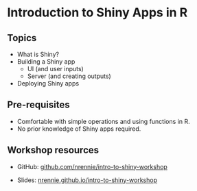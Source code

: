 # Introduction to Shiny Apps in R

## Topics

* What is Shiny?
* Building a Shiny app
  * UI (and user inputs)
  * Server (and creating outputs)
* Deploying Shiny apps

## Pre-requisites

* Comfortable with simple operations and using functions in R.
* No prior knowledge of Shiny apps required.

## Workshop resources

* GitHub: [github.com/nrennie/intro-to-shiny-workshop](https://github.com/nrennie/intro-to-shiny-workshop)

* Slides: [nrennie.github.io/intro-to-shiny-workshop](https://nrennie.github.io/intro-to-shiny-workshop)

